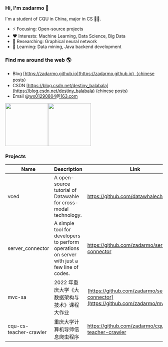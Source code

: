 ### Hi, I'm zadarmo 👋 

I'm a student of CQU in China, major in CS 👨‍🎓.  

- ⚡ Focusing: Open-source projects
- ❤️ Interests: Machine Learning, Data Science, Big Data
- 🔭 Researching: Graphical neural network
- 🌱 Learning: Data mining, Java backend development

### Find me around the web 🌎

- Blog [https://zadarmo.github.io](https://zadarmo.github.io)（chinese posts）
- CSDN [https://blog.csdn.net/destiny_balabala](https://blog.csdn.net/destiny_balabala) (chinese posts)
- Email @wx01290804@163.com

<img align="" height="137px" src="https://github-readme-stats.vercel.app/api?username=zadarmo&hide_title=true&hide_border=true&show_icons=true&include_all_commits=true&line_height=21&bg_color=0&theme=graywhite&locale=en" /><img align="" height="137px" src="https://github-readme-stats.vercel.app/api/top-langs/?username=zadarmo&hide_title=true&hide_border=true&layout=compact&bg_color=0&theme=graywhite&locale=en" />

### Projects

|Name|Description|Link|
|---|---|---|
|vced|A open-source tutorial of Datawahle for cross-modal technology.|https://github.com/datawhalechina/vced|
|server_connector|A simple tool for developers to perform operations on server with just a few line of codes.|https://github.com/zadarmo/server-connector|
|mvc-sa|2022 年重庆大学《大数据架构与技术》课程大作业|[https://github.com/zadarmo/server-connector](https://github.com/zadarmo/mvc-sa)|
|cqu-cs-teacher-crawler|重庆大学计算机导师信息爬虫程序|https://github.com/zadarmo/cqu-cs-teacher-crawler|

<!--
**zadarmo/zadarmo** is a ✨ _special_ ✨ repository because its `README.md` (this file) appears on your GitHub profile.

Here are some ideas to get you started:

- 🔭 I’m currently working on ...
- 🌱 I’m currently learning ...
- 👯 I’m looking to collaborate on ...
- 🤔 I’m looking for help with ...
- 💬 Ask me about ...
- 📫 How to reach me: ...
- 😄 Pronouns: ...
- ⚡ Fun fact: ...

---
repo cards

<a href="https://github.com/anuraghazra/github-readme-stats">
  <img align="center" src="https://github-readme-stats.vercel.app/api/pin/?username=anuraghazra&repo=github-readme-stats" />
</a>
<a href="https://github.com/anuraghazra/convoychat">
  <img align="center" src="https://github-readme-stats.vercel.app/api/pin/?username=anuraghazra&repo=convoychat" />
</a>
-->
